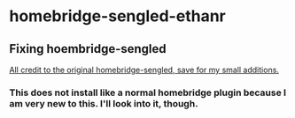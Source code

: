 # homebridge-sengled-ethanr
## Fixing hoembridge-sengled

[All credit to the original homebridge-sengled, save for my small additions.](https://github.com/j796160836/homebridge-sengled)

### This does not install like a normal homebridge plugin because I am very new to this. I'll look into it, though.

